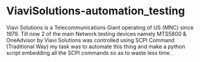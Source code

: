 # ViaviSolutions-automation_testing
Viavi Solutions is a Telecommunications Giant operating of US (MNC) since 1979. Till now 2 of the main Network testing devices namely MTS5800 &amp; OneAdvisor by Viavi Solutions was controlled using SCPI Command (Traditional Way) my task was to automate this thing and make a python script embedding all the SCPI commands so as to waste less time. 
